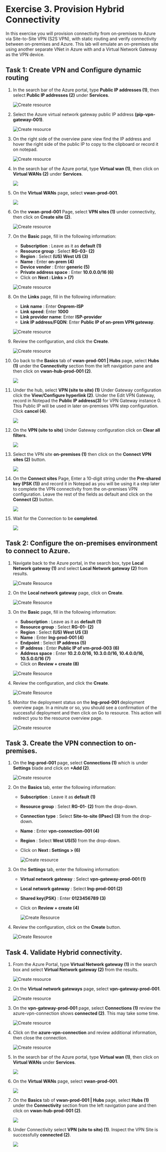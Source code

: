 # Exercise 3. Provision Hybrid Connectivity

In this exercise you will provision connectivity from on-premises to Azure via Site-to-Site VPN (S2S VPN), with static routing and verify connectivity between on-premises and Azure. This lab will emulate an on-premises site using another separate VNet in Azure with and a Virtual Network Gateway as the VPN device. 

## Task 1: Create VPN and Configure dynamic routing 

1. In the search bar of the Azure portal, type **Public IP addresses  (1)**, then select **Public IP addresses  (2)** under **Services**.

   ![Create resource](./media/16.png)

1. Select the Azure virtual network gateway public IP address **(pip-vpn-gateway-001)**.

     ![Create resource](./media/29.png)

1. On the right side of the overview pane view find the IP address and hover the right side of the public IP to copy to the clipboard or record it on notepad.

   ![Create resource](./media/30.png)

1. In the search bar of the Azure portal, type **Virtual wan (1)**, then click on **Virtual WANs (2)** under **Services**.

      ![](../media/16.png)

1. On the **Virtual WANs** page, select **vwan-prod-001**.

    ![](../media/26.png)

1. On the **vwan-prod-001** Page, select **VPN sites (1)** under connectivity, then click on **Create site (2)**.


    ![Create resource](./media/31.png)

1. On the **Basic** page, fill in the following information:


    - **Subscription** : Leave as it as **default (1)** 
    - **Resource group** : Select **RG-03-<inject key="DeploymentID" enableCopy="false"/> (2)**
    - **Region** : Select **(US) West US (3)**
    - **Name** : Enter **on-prem (4)**
    - **Device vender** : Enter **generic (5)**
    - **Private address space** : Enter **10.0.0.0/16 (6)**
    -  Click on **Next : Links > (7)**

    ![Create resource](./media/32.png)

1. On the **Links** page, fill in the following information:
  
    - **Link name** : Enter **Onprem-ISP**
    - **Link speed**: Enter **1000**
    - **Link provider name**: Enter **ISP-provider**
    - **Link IP address/FQDN**: Enter **Public IP of on-prem VPN gateway**.

    ![Create resource](./media/33.png)

1. Review the configuration, and click the **Create**.

    ![Create resource](./media/34.png)

1. Go back to the **Basics** tab of **vwan-prod-001 | Hubs** page, select **Hubs (1)** under the **Connectivity** section from the left navigation pane and then click on **vwan-hub-prod-001 (2)**.

      ![](./media/36.png)

1. Under the hub, select **VPN (site to site) (1)** Under Gateway configuration click the **View/Configure hyperlink (2)**. Under the Edit VPN Gateway, record in Notepad the **Public IP address(3)** for VPN Gateway instance 0. This Public IP will be used in later on-premises VPN step configuration. Click **cancel (4)**. 

   ![](./media/37.png)

1. On the **VPN (site to site)** Under Gateway configuration click on **Clear all filters**.

   ![](./media/39.png)

1. Select the VPN site **on-premises (1)** then click on the **Connect VPN sites (2)** button.

    ![](./media/40.png)

1. On the **Connect sites** Page, Enter a 10-digit string under the **Pre-shared key (PSK (1))** and record it in Notepad as you will be using it a step later to complete the VPN connectivity from the on-premises VPN configuration. Leave the rest of the fields as default and click on the **Connect (2)** button. 

    ![](./media/38.png)


1. Wait for the Connection to be **completed**.

    ![](./media/41.png)


## Task 2: Configure the on-premises environment to connect to Azure.  
    
1. Navigate back to the Azure portal, in the search box, type **Local Network gateway (1)** and select **Local Network gateway (2)** from results.

     ![Create Resource](../media/57.png)

    
1. On the **Local network gateway** page, click on **Create**. 

    ![Create Resource](../media/58.png)

1. On the **Basic** page, fill in the following information:
   
    - **Subscription** : Leave as it as **default (1)** 
    - **Resource group** : Select **RG-01-<inject key="DeploymentID" enableCopy="false"/> (2)**
    - **Region** : Select **(US) West US (3)**
    - **Name** : Enter **lng-prod-001 (4)**
    - **Endpoint** : Select **IP address (5)**
    - **IP address** : Enter **Public IP of vm-prod-003** **(6)** 
    - **Address space** : Enter **10.2.0.0/16, 10.3.0.0/16, 10.4.0.0/16, 10.5.0.0/16 (7)**
    -  Click on **Review + create (8)**

     ![Create Resource](./media/17.png)

1. Review the configuration, and click the **Create**.
  
   ![Create Resource](./media/18.png)

1. Monitor the deployment status on the **lng-prod-001** deployment overview page. In a minute or so, you should see a confirmation of the successful deployment and then click on Go to resource. This action will redirect you to the resource overview page.

   ![Create resource](../media/61.png)


## Task 3. Create the VPN connection to on-premises.  

1. On the **lng-prod-001** page, select **Connections (1)** which is under **Settings** blade and click on **+Add (2)**.

   ![Create resource](./media/20.png)

1. On the **Basics** tab, enter the following information:

   - **Subscription** : Leave it as **default (1)**
   - **Resource group** : Select **RG-01-<inject key="DeploymentID" enableCopy="false"/> (2)** from the drop-down.
   - **Connection type** : Select **Site-to-site (IPsec) (3)** from the drop-down.
   - **Name** : Enter **vpn-connection-001 (4)**
   - **Region** : Select **West US(5)** from the drop-down.
   -  Click on **Next : Settings > (6)**
     
      ![Create resource](./media/21.png)

1. On the **Settings** tab, enter the following information:

   - **Virtual network gateway** : Select **vpn-gateway-prod-001 (1)**
   - **Local network gateway** : Select **lng-prod-001 (2)**
   - **Shared key(PSK)** : Enter **0123456789 (3)**
   - Click on **Review + create (4)**

     ![Create Resource](./media/22.png)
  
1. Review the configuration, click on the **Create** button.
  
   ![Create Resource](./media/23.png)


 ## Task 4. Validate Hybrid connectivity.  

1. From the Azure Portal, type **Virtual Network gateway (1)** in the search box and select **Virtual Network gateway (2)** from the results.

   ![Create resource](../media/62.png)
   
1. On the **Virtual network gateways** page, select **vpn-gateway-prod-001**.

   ![Create resource](../media/63.png)

1. On the **vpn-gateway-prod-001** page, select **Connections (1)** review the azure-vpn-connection shows **connected (2)**. This may take some time. 
    
   ![Create resource](./media/24.png)

1. Click on the **azure-vpn-connection** and review additional information, then close the connection. 

   ![Create resource](./media/25.png)

1. In the search bar of the Azure portal, type **Virtual wan (1)**, then click on **Virtual WANs** under **Services**.

      ![](../media/16.png)

1. On the **Virtual WANs** page, select **vwan-prod-001**.

     ![](./media/26.png)

1. On the **Basics** tab of **vwan-prod-001 | Hubs** page, select **Hubs (1)** under the **Connectivity** section from the left navigation pane and then click on **vwan-hub-prod-001 (2)**.

      ![](./media/27.png)

1. Under Connectivity select **VPN (site to site) (1)**. Inspect the VPN Site is successfully **connected (2)**. 

   ![](./media/28.png)
